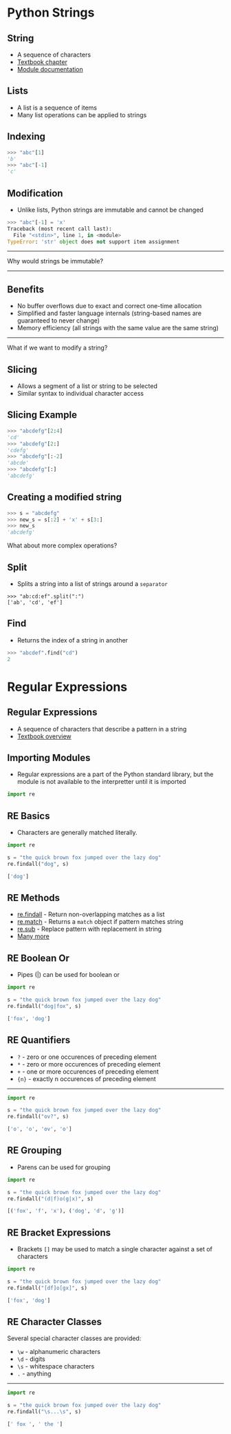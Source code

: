 Python Strings
==============

String
------

- A sequence of characters
- [Textbook chapter](https://www.py4e.com/html3/06-strings)
- [Module documentation](https://docs.python.org/3/library/string.html)

Lists
-----

- A list is a sequence of items
- Many list operations can be applied to strings

Indexing
--------

```python
>>> "abc"[1]
'b'
>>> "abc"[-1]
'c'
```

Modification
------------

- Unlike lists, Python strings are immutable and cannot be changed

```python
>>> "abc"[-1] = 'x'
Traceback (most recent call last):
  File "<stdin>", line 1, in <module>
TypeError: 'str' object does not support item assignment
```

---

Why would strings be immutable?

---

Benefits
--------

- No buffer overflows due to exact and correct one-time allocation
- Simplified and faster language internals (string-based names are guaranteed to never change)
- Memory efficiency (all strings with the same value are the same string)

---

What if we want to modify a string?

Slicing
-------

- Allows a segment of a list or string to be selected
- Similar syntax to individual character access

Slicing Example
---------------

```python
>>> "abcdefg"[2:4]
'cd'
>>> "abcdefg"[2:]
'cdefg'
>>> "abcdefg"[:-2]
'abcde'
>>> "abcdefg"[:]
'abcdefg'
```

Creating a modified string
--------------------------

```python
>>> s = "abcdefg"
>>> new_s = s[:2] + 'x' + s[3:]
>>> new_s
'abcdefg'
```

What about more complex operations?

Split
-----

- Splits a string into a list of strings around a `separator`

```python3
>>> "ab:cd:ef".split(":")
['ab', 'cd', 'ef']
```

Find
----

- Returns the index of a string in another

```python
>>> "abcdef".find("cd")
2
```

Regular Expressions
===================

Regular Expressions
-------------------

- A sequence of characters that describe a pattern in a string
- [Textbook overview](https://www.py4e.com/html3/11-regex)

Importing Modules
-----------------

- Regular expressions are a part of the Python standard library, but the module is not available to the interpretter until it is imported

```python
import re
```

RE Basics
---------

- Characters are generally matched literally.

```python
import re

s = "the quick brown fox jumped over the lazy dog"
re.findall("dog", s)
```

```python
['dog']
```

RE Methods
----------

- [re.findall](https://docs.python.org/3/library/re.html#re.findall) - Return non-overlapping matches as a list
- [re.match](https://docs.python.org/3/library/re.html#re.match) - Returns a `match` object if pattern matches string
- [re.sub](https://docs.python.org/3/library/re.html#re.sub) - Replace pattern with replacement in string
- [Many more](https://docs.python.org/3/library/re.html)

RE Boolean Or
-------------

- Pipes (|) can be used for boolean or

```python
import re

s = "the quick brown fox jumped over the lazy dog"
re.findall("dog|fox", s)
```

```python
['fox', 'dog']
```

RE Quantifiers
--------------

- `?` - zero or one occurences of preceding element
- `*` - zero or more occurences of preceding element
- `+` - one or more occurences of preceding element
- `{n}` - exactly n occurences of preceding element

---

```python
import re

s = "the quick brown fox jumped over the lazy dog"
re.findall("ov?", s)
```

```python
['o', 'o', 'ov', 'o']
```

RE Grouping
-----------

- Parens can be used for grouping

```python
import re

s = "the quick brown fox jumped over the lazy dog"
re.findall("(d|f)o(g|x)", s)
```

```python
[('fox', 'f', 'x'), ('dog', 'd', 'g')]
```

RE Bracket Expressions
----------------------

- Brackets `[]` may be used to match a single character against a set of characters

```python
import re

s = "the quick brown fox jumped over the lazy dog"
re.findall("[df]o[gx]", s)
```

```python
['fox', 'dog']
```

RE Character Classes
--------------------

Several special character classes are provided:

- `\w` - alphanumeric characters
- `\d` - digits
- `\s` - whitespace characters
- `.` - anything

---

```python
import re

s = "the quick brown fox jumped over the lazy dog"
re.findall("\s...\s", s)
```

```python
[' fox ', ' the ']
```
